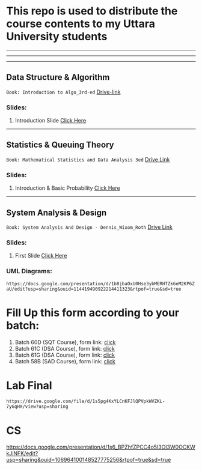 # This repo is used to distribute the course contents to my Uttara University students
<hr><hr><hr>

## Data Structure & Algorithm
  `Book: Introduction to Algo_3rd-ed` [Drive-link](https://drive.google.com/file/d/1E7t5JXFw9o_BXbj0sDnxiRzd_DheqLeU/view?usp=sharing)
### Slides:
  1. Introduction Slide [Click Here](https://docs.google.com/presentation/d/12LAb-8KGqoWGrNYzeRUNQr5PBjJqwj7O/edit?usp=sharing&ouid=114419490922214411323&rtpof=true&sd=true)

<hr>

## Statistics & Queuing Theory
`Book: Mathematical Statistics and Data Analysis 3ed` [Drive Link](https://drive.google.com/file/d/13fLwq2v8V4qOt7VxOCbiwU--L8CMXute/view?usp=sharing)
### Slides:
  1. Introduction & Basic Probability [Click Here](https://docs.google.com/presentation/d/1r-R8gjCHALcWbr1-XQ4GwVrYjrHKfUf4/edit?usp=sharing&ouid=114419490922214411323&rtpof=true&sd=true)

<hr>

## System Analysis & Design

`Book: System Analysis And Design - Dennis_Wixom_Roth` [Drive Link](https://drive.google.com/file/d/1oDVKDxfttts6Ev9FaygGihyOPYmmpiR9/view?usp=sharing)
### Slides:
  1. First Slide [Click Here](https://docs.google.com/presentation/d/1mIi6vTIvwgBqjnDFmLcP3Nv44DeweEUM/edit?usp=sharing&ouid=114419490922214411323&rtpof=true&sd=true)

### UML Diagrams:
`https://docs.google.com/presentation/d/1b8jbaOxU0Hse3ybMERHTZk6eM2KP6ZaU/edit?usp=sharing&ouid=114419490922214411323&rtpof=true&sd=true`


# Fill Up this form according to your batch:
1. Batch 60D (SQT Course), form link: [click](https://docs.google.com/forms/d/e/1FAIpQLSc2QGRsSrJD7QqYrfjFcJ5GSQM9VpavoaOC5nM41R8YeM6wng/viewform?usp=sf_link)
2. Batch 61C (DSA Course), form link: [click](https://docs.google.com/forms/d/e/1FAIpQLSfsqFC0KCR67tWF8jGb7O3tzKN38SykhoHdWXo0EaXXX4Gg0w/viewform?usp=sf_link)
3. Batch 61G (DSA Course), form link: [click](https://docs.google.com/forms/d/e/1FAIpQLSc6y_WbVTQy5w72N6xXoN73CMSTUwygU2bWVeupTkNu5aO_lA/viewform?usp=sf_link)
4. Batch 58B (SAD Course), form link: [click](https://docs.google.com/forms/d/e/1FAIpQLSebXMW64oZFGLSWAkih7tR6DBZgbs8TqE82E1wzx_BrTgfR9A/viewform?usp=sf_link)

# Lab Final
`https://drive.google.com/file/d/1s5pg4KxYLCnKFJlQPVpkWVZKL-7yGqHX/view?usp=sharing`

# CS
https://docs.google.com/presentation/d/1s6_BPZhfZPCC4o5l3OI3W0OCKWkJiNFK/edit?usp=sharing&ouid=106964100148527775256&rtpof=true&sd=true
